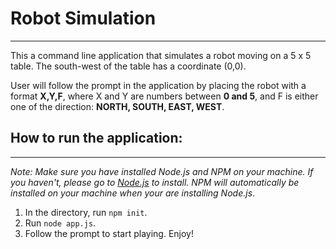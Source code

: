 # Robot Simulation

***

This a command line application that simulates a robot moving on a 5 x 5 table. The south-west of the table has a coordinate (0,0).

User will follow the prompt in the application by placing the robot with 
a format **X,Y,F**, where X and Y are numbers between **0 and 5**, and F is either one of the direction: **NORTH, SOUTH, EAST, WEST**. 

## How to run the application:

***

_Note: Make sure you have installed Node.js and NPM on your machine. If you haven't, please go to [Node.js](https://nodejs.org "Node.js")
to install. NPM will automatically be installed on your machine when your are installing Node.js_. 

1. In the directory, run `npm init`.
2. Run `node app.js`.
3. Follow the prompt to start playing. Enjoy!





